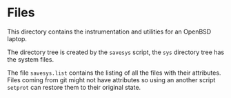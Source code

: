 # Files

This directory contains the instrumentation and utilities
for an OpenBSD laptop.

The directory tree is created by the `savesys` script,
the `sys` directory tree has the system files.

The file `savesys.list` contains the listing of all the files
with their attributes. Files coming from git might not have
attributes so using an another script `setprot` can restore
them to their original state.

